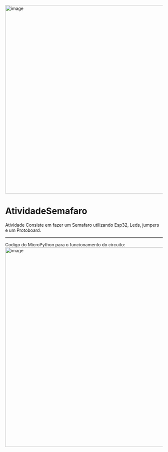 <img width="937" height="602" alt="image" src="https://github.com/user-attachments/assets/ae2e67f5-b5fa-4837-a4a3-f43a037a3d6a" />

 # AtividadeSemafaro

 Atividade Consiste em fazer um Semafaro utilizando Esp32, Leds, jumpers e um Protoboard.

---

Codigo do MicroPython para o funcionamento do circuito:
<img width="793" height="638" alt="image" src="https://github.com/user-attachments/assets/2d6b858a-dcf6-4541-b564-5bc76cea97dd" />

